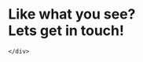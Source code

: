 <div class = "imgHold" style = "background:url('assets/meContact.jpg'); background-position: center; background-size:cover; "></div>

<div>
    <h1>Like what you see?</br>Lets get in touch!</h1>
    <div class = "infoArea">

    </div>
</div>

